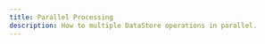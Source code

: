 ```yaml
---
title: Parallel Processing
description: How to multiple DataStore operations in parallel.
---
```


<inline-fragment platform="ios" src="~/guides/datastore/fragments/parallel-processing-ios.md"></inline-fragment>